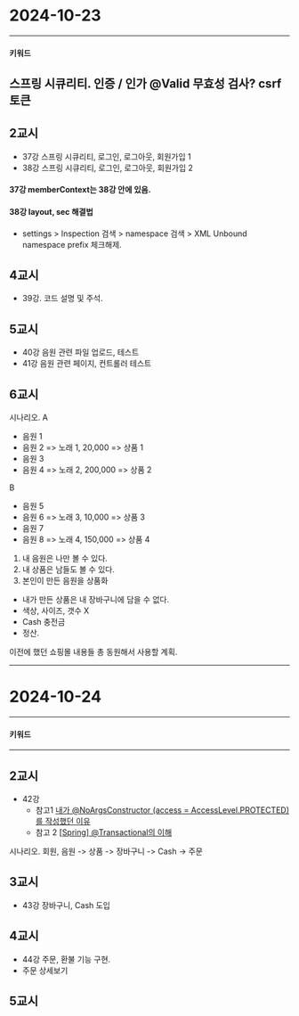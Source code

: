 # 2024-10-23
---
#### 키워드
스프링 시큐리티.
인증 / 인가
@Valid 무효성 검사?
csrf 토큰
---

## 2교시
- 37강 스프링 시큐리티, 로그인, 로그아웃, 회원가입 1
- 38강 스프링 시큐리티, 로그인, 로그아웃, 회원가입 2

#### 37강 memberContext는 38강 안에 있음.

#### 38강 layout, sec 해결법
- settings > Inspection 검색 > namespace 검색 > XML Unbound namespace prefix 체크해제.

## 4교시
- 39강. 코드 설명 및 주석.

## 5교시
- 40강 음원 관련 파일 업로드, 테스트
- 41강 음원 관련 페이지, 컨트롤러 테스트

## 6교시
시나리오.
A
- 음원 1
- 음원 2 => 노래 1, 20,000 => 상품 1
- 음원 3
- 음원 4 => 노래 2, 200,000 => 상품 2

B
- 음원 5
- 음원 6 => 노래 3, 10,000 => 상품 3
- 음원 7
- 음원 8 => 노래 4, 150,000 => 상품 4

1. 내 음원은 나만 볼 수 있다.
2. 내 상품은 남들도 볼 수 있다.
3. 본인이 만든 음원을 상품화
  - 내가 만든 상품은 내 장바구니에 담을 수 없다.
  - 색상, 사이즈, 갯수  X
  - Cash 충전금
  - 정산.

이전에 했던 쇼핑몰 내용들 총 동원해서 사용할 계획.

---

# 2024-10-24
---
#### 키워드


---

##  2교시
- 42강 
  - 참고1 [내가 @NoArgsConstructor (access = AccessLevel.PROTECTED)를 작성했던 이유](https://velog.io/@kevin_/%EB%82%B4%EA%B0%80-NoargsConstructor-access-AccessLevel.PROTECTED%EB%A5%BC-%EC%99%9C-%EC%9E%91%EC%84%B1%ED%96%88%EC%9D%84%EA%B9%8C)
  - 참고 2 [[Spring] @Transactional의 이해](https://imiyoungman.tistory.com/9)


시나리오.
회원, 음원 -> 상품 -> 장바구니 -> Cash -> 주문

## 3교시

- 43강 장바구니, Cash 도입

## 4교시

- 44강 주문, 환불 기능 구현.
- 주문 상세보기 

## 5교시
